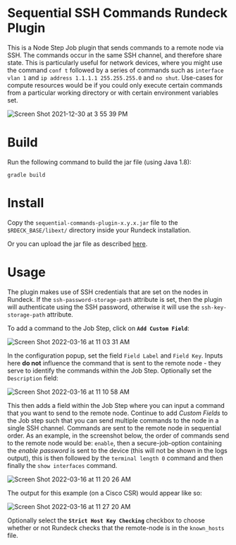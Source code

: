 # Sequential SSH Commands Rundeck Plugin

This is a Node Step Job plugin that sends commands to a remote node via SSH. The commands occur in the same SSH channel, and therefore share state.  This is particularly useful for network devices, where you might use the command `conf t` followed by a series of commands such as `interface vlan 1` and `ip address 1.1.1.1 255.255.255.0` and `no shut`.  Use-cases for compute resources would be if you could only execute certain commands from a particular working directory or with certain environment variables set.

![Screen Shot 2021-12-30 at 3 55 39 PM](https://user-images.githubusercontent.com/11511251/147795129-b5a593ec-82e8-4acd-a25b-69270fd8c55a.png)

# Build
Run the following command to build the jar file (using Java 1.8):

`gradle build`

# Install
Copy the `sequential-commands-plugin-x.y.x.jar` file to the `$RDECK_BASE/libext/` directory inside your Rundeck installation.

Or you can upload the jar file as described [here](https://docs.rundeck.com/docs/learning/howto/calling-apis.html#community-version-prerequisite).

# Usage
The plugin makes use of SSH credentials that are set on the nodes in Rundeck. If the `ssh-password-storage-path` attribute is set, then the plugin will authenticate using the SSH password, otherwise it will use the `ssh-key-storage-path` attribute.

To add a command to the Job Step, click on **`Add Custom Field`**:

![Screen Shot 2022-03-16 at 11 03 31 AM](https://user-images.githubusercontent.com/11511251/158657441-0dc90855-fe4f-461b-a20b-9d5a1968ade6.png)

In the configuration popup, set the field `Field Label` and `Field Key`. Inputs here **do not** influence the command that is sent to the remote node - they serve to identify the commands within the Job Step.  Optionally set the `Description` field:

![Screen Shot 2022-03-16 at 11 10 58 AM](https://user-images.githubusercontent.com/11511251/158658778-aa5636a3-1c84-4c5f-a8a4-3e8e3cbe5c07.png)

This then adds a field within the Job Step where you can input a command that you want to send to the remote node. Continue to add _Custom Fields_ to the Job step such that you can send multiple commands to the node in a single SSH channel. Commands are sent to the remote node in sequential order. As an example, in the screenshot below, the order of commands send to the remote node would be: `enable`, then a secure-job-option containing the _enable password_ is sent to the device (this will not be shown in the logs output), this is then followed by the `terminal length 0` command and then finally the `show interfaces` command.

![Screen Shot 2022-03-16 at 11 20 26 AM](https://user-images.githubusercontent.com/11511251/158660331-b6771155-8765-44bd-a752-53e31ec825cb.png)

The output for this example (on a Cisco CSR) would appear like so:

![Screen Shot 2022-03-16 at 11 27 20 AM](https://user-images.githubusercontent.com/11511251/158661436-391f4134-b96d-4606-898f-34938d9ccad1.png)

Optionally select the **`Strict Host Key Checking`** checkbox to choose whether or not Rundeck checks that the remote-node is in the `known_hosts` file.
